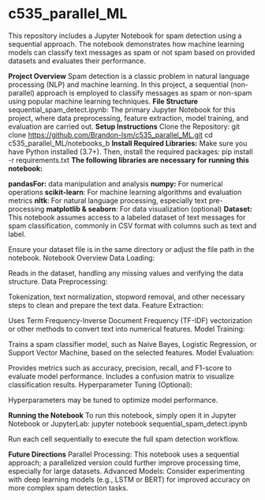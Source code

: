 # c535_parallel_ML
This repository includes a Jupyter Notebook for spam detection using a sequential approach. The notebook demonstrates how machine learning models can classify text messages as spam or not spam based on provided datasets and evaluates their performance.

**Project Overview**
Spam detection is a classic problem in natural language processing (NLP) and machine learning. In this project, a sequential (non-parallel) approach is employed to classify messages as spam or non-spam using popular machine learning techniques.
**File Structure**
sequential_spam_detect.ipynb: The primary Jupyter Notebook for this project, where data preprocessing, feature extraction, model training, and evaluation are carried out.
**Setup Instructions**
Clone the Repository:
git clone https://github.com/Brandon-Ism/c535_parallel_ML.git
cd c535_parallel_ML/notebooks_b
**Install Required Libraries:** Make sure you have Python installed (3.7+). Then, install the required packages:
pip install -r requirements.txt
**The following libraries are necessary for running this notebook:**

**pandasFor:** data manipulation and analysis
**numpy:** For numerical operations
**scikit-learn**: For machine learning algorithms and evaluation metrics
**nltk**: For natural language processing, especially text pre-processing
**matplotlib & seaborn**: For data visualization (optional)
**Dataset:** This notebook assumes access to a labeled dataset of text messages for spam classification, commonly in CSV format with columns such as text and label.

Ensure your dataset file is in the same directory or adjust the file path in the notebook.
Notebook Overview
Data Loading:

Reads in the dataset, handling any missing values and verifying the data structure.
Data Preprocessing:

Tokenization, text normalization, stopword removal, and other necessary steps to clean and prepare the text data.
Feature Extraction:

Uses Term Frequency-Inverse Document Frequency (TF-IDF) vectorization or other methods to convert text into numerical features.
Model Training:

Trains a spam classifier model, such as Naive Bayes, Logistic Regression, or Support Vector Machine, based on the selected features.
Model Evaluation:

Provides metrics such as accuracy, precision, recall, and F1-score to evaluate model performance.
Includes a confusion matrix to visualize classification results.
Hyperparameter Tuning (Optional):

Hyperparameters may be tuned to optimize model performance.


**Running the Notebook**
To run this notebook, simply open it in Jupyter Notebook or JupyterLab:
jupyter notebook sequential_spam_detect.ipynb

Run each cell sequentially to execute the full spam detection workflow.

**Future Directions**
Parallel Processing: This notebook uses a sequential approach; a parallelized version could further improve processing time, especially for large datasets.
Advanced Models: Consider experimenting with deep learning models (e.g., LSTM or BERT) for improved accuracy on more complex spam detection tasks.
